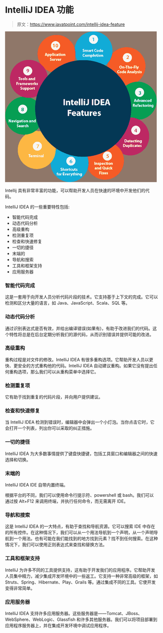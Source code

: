 # IntelliJ IDEA 功能

> 原文：<https://www.javatpoint.com/intellij-idea-feature>

![IntelliJ IDEA Features](img/5cba3c54c094de8ba3f5db4e4d669a9d.png)

Intellij 具有非常丰富的功能，可以帮助开发人员在快速的环境中开发他们的代码。

IntelliJ IDEA 的一些重要特性包括:

*   智能代码完成
*   动态代码分析
*   高级重构
*   检测重复项
*   检查和快速修复
*   一切的捷径
*   末端的
*   导航和搜索
*   工具和框架支持
*   应用服务器

### 智能代码完成

这是一套用于向开发人员分析代码片段的技术。它支持基于上下文的完成。它可以检测和区分大量的语言，如 Java、JavaScript、Scala、SQL 等。

### 动态代码分析

通过识别表达式是否有效，并给出编译错误(如果有)，有助于改进我们的代码。这个特性将总是在后台定期分析我们的源代码，从而识别错误并提供可能的改进。

### 高级重构

重构过程是对文件的修改。IntelliJ IDEA 有很多重构选项。它帮助开发人员以更快、更安全的方式重构他的代码。IntelliJ IDEA 自动建议重构。如果它没有提出任何重构选项，那么我们可以从重构菜单中选择它。

### 检测重复项

它有助于找到重复的代码片段，并向用户提供建议。

### 检查和快速修复

当 IntelliJ IDEA 检测到错误时，编辑器中会弹出一个小灯泡。当你点击它时，它会打开一个列表，列出你可以采取的纠正措施。

### 一切的捷径

IntelliJ IDEA 为大多数事情提供了键盘快捷键，包括工具窗口和编辑器之间的快速选择和切换。

### 末端的

IntelliJ IDEA IDE 自带内置终端。

根据平台的不同，我们可以使用命令行提示符、powershell 或 bash。我们可以通过按 Alt+F12 来调用终端，并执行任何命令，而无需离开 IDE。

### 导航和搜索

这是 IntelliJ IDEA 的一大特点，有助于查找和导航资源。它可以搜索 IDE 中存在的所有控件。在这种情况下，我们可以从一个用法导航到一个声明，从一个声明导航到一个用法。也有可能在我们能找到的地方找到元素？找不到任何搜索。在这种情况下，我们可以使用正则表达式来查找和替换方法。

### 工具和框架支持

IntelliJ 为许多不同的工具提供支持，这有助于开发我们的应用程序。它帮助开发人员集中精力，减少集成开发环境中的一些返工。它支持一种非常高级的框架，如 Struts、Spring、Hibernate、Play、Grails 等。通过集成不同的工具。它使开发变得非常简单。

### 应用服务器

IntelliJ IDEA 支持许多应用服务器。这些服务器是——Tomcat、JBoss、WebSphere、WebLogic、Glassfish 和许多其他服务器。我们可以将项目部署到应用程序服务器上，并在集成开发环境中调试应用程序。